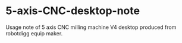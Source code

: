 # 5-axis-CNC-desktop-note
Usage note of 5 axis CNC milling machine V4 desktop produced from robotdigg equip maker.
